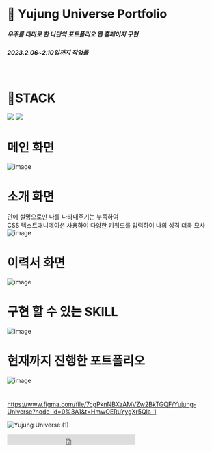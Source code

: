 # 🙏 Yujung Universe Portfolio
<h5>우주를 테마로 한 나만의 포트폴리오 웹 홈페이지 구현</h5>
<h5>2023.2.06~2.10일까지 작업물</h5><br>

# 🌠STACK
<img src="https://img.shields.io/badge/HTML-E34F26?style=flat-square&logo=HTML5&logoColor=white"/>
<img src="https://img.shields.io/badge/CSS-E34F36?style=flat-square&logo=CSS&logoColor=white"/>

# 메인 화면
![image](https://user-images.githubusercontent.com/120998460/218963018-f4098f23-a17f-4266-9bc0-7462fc781759.png)

# 소개 화면
안에 설명으로만 나를 나타내주기는 부족하여 <br>CSS 텍스트애니메이션 사용하여 다양한 키워드를 입력하여 나의 성격 더욱 묘사
![image](https://user-images.githubusercontent.com/120998460/218963125-750d70d1-6a7f-4d33-a62d-0f94c58290d4.png)

# 이력서 화면
![image](https://user-images.githubusercontent.com/120998460/218963446-9077770c-9de6-47e5-a3ec-f2683d72d1e5.png)

# 구현 할 수 있는 SKILL
![image](https://user-images.githubusercontent.com/120998460/218963532-1c2df34c-c3e9-45b9-a888-04b9aad2ffe5.png)

# 현재까지 진행한 포트폴리오
![image](https://user-images.githubusercontent.com/120998460/218963601-f7f3d193-754a-41cc-af36-4dd2c4113a67.png)

# 
https://www.figma.com/file/7cgPknNBXaAMVZw2BkTGQF/Yujung-Universe?node-id=0%3A1&t=HmwOERuYygXr5Qla-1


![Yujung Universe (1)](https://user-images.githubusercontent.com/120998460/219307563-6f4f554d-1188-4d73-bf36-ec1bdee0934b.png)


 <embed src="http://www.youtube.com/v/https://youtu.be/3YqPKLZF_WU?version=2&amp;hl=ko_KR&autoplay=1&loop=1&amp;rel=0" type="application/x-shockwave-flash" width="300" height="25" allowscriptaccess="always" allowfullscreen="true"></embed>

